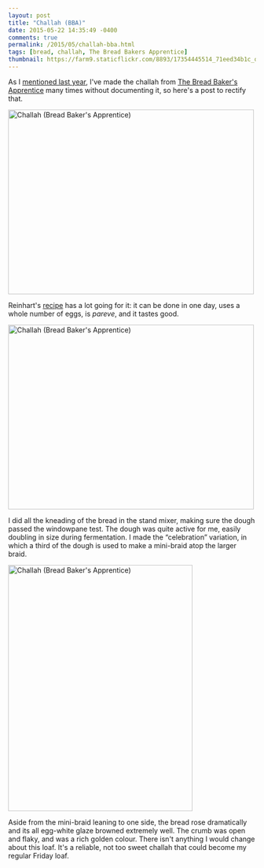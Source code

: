 ```yaml
---
layout: post
title: "Challah (BBA)"
date: 2015-05-22 14:35:49 -0400
comments: true
permalink: /2015/05/challah-bba.html
tags: [bread, challah, The Bread Bakers Apprentice]
thumbnail: https://farm9.staticflickr.com/8893/17354445514_71eed34b1c_q.jpg
---
```


As I [mentioned last year](/2014/04/peter-reinharts-challah.html), I've
made the challah from [The Bread Baker's
Apprentice](/tag/the-bread-bakers-apprentice/) many times without
documenting it, so here's a post to rectify that.

<a href="https://www.flickr.com/photos/gnuf/17789155748" title="Challah
(Bread Baker&#x27;s Apprentice) by Eric Fung, on Flickr"><img
src="https://c1.staticflickr.com/9/8862/17789155748_6de1e169ef.jpg"
width="500" height="375" alt="Challah (Bread Baker&#x27;s
Apprentice)"></a>

Reinhart's [recipe](http://www.ochef.com/r56.htm) has a lot going for
it: it can be done in one day, uses a whole number of eggs, is
_pareve_, and it tastes good.

<a href="https://www.flickr.com/photos/gnuf/17354445514" title="Challah
(Bread Baker&#x27;s Apprentice) by Eric Fung, on Flickr"><img
src="https://c1.staticflickr.com/9/8893/17354445514_71eed34b1c.jpg"
width="500" height="375" alt="Challah (Bread Baker&#x27;s
Apprentice)"></a>

I did all the kneading of the bread in the stand mixer, making sure the
dough passed the windowpane test. The dough was quite active for me,
easily doubling in size during fermentation. I made the “celebration”
variation, in which a third of the dough is used to make a mini-braid
atop the larger braid.

<a href="https://www.flickr.com/photos/gnuf/17354472974" title="Challah
(Bread Baker&#x27;s Apprentice) by Eric Fung, on Flickr"><img
src="https://c2.staticflickr.com/6/5337/17354472974_5a21001c58.jpg"
width="375" height="500" alt="Challah (Bread Baker&#x27;s
Apprentice)"></a>

Aside from the mini-braid leaning to one side, the bread rose
dramatically and its all egg-white glaze browned extremely well.
The crumb was open and flaky, and was a rich golden colour.  There
isn't anything I would change about this loaf. It's a reliable, not
too sweet challah that could become my regular Friday loaf.
